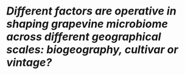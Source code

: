 # ***Different factors are operative in shaping grapevine microbiome across different geographical scales: biogeography, cultivar or vintage?***
